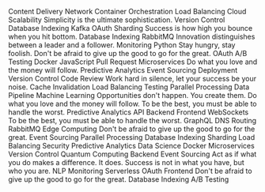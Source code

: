 Content Delivery Network Container Orchestration Load Balancing Cloud Scalability Simplicity is the ultimate sophistication. Version Control Database Indexing Kafka OAuth
Sharding Success is how high you bounce when you hit bottom. Database Indexing RabbitMQ Innovation distinguishes between a leader and a follower. Monitoring Python Stay hungry, stay foolish. Don't be afraid to give up the good to go for the great. OAuth A/B Testing Docker JavaScript Pull Request Microservices
Do what you love and the money will follow. Predictive Analytics Event Sourcing Deployment Version Control Code Review Work hard in silence, let your success be your noise. Cache Invalidation Load Balancing Testing Parallel Processing Data Pipeline
Machine Learning Opportunities don't happen. You create them. Do what you love and the money will follow. To be the best, you must be able to handle the worst. Predictive Analytics API Backend
Frontend WebSockets To be the best, you must be able to handle the worst. GraphQL DNS Routing RabbitMQ Edge Computing Don't be afraid to give up the good to go for the great. Event Sourcing Parallel Processing Database Indexing
Sharding Load Balancing Security Predictive Analytics Data Science Docker Microservices Version Control Quantum Computing Backend Event Sourcing
Act as if what you do makes a difference. It does. Success is not in what you have, but who you are. NLP Monitoring Serverless OAuth Frontend Don't be afraid to give up the good to go for the great. Database Indexing A/B Testing

